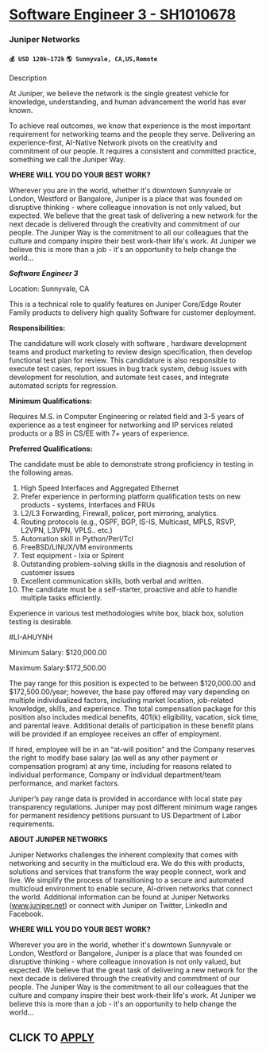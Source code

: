 # [Software Engineer 3 - SH1010678](https://www.remotewlb.com/apply/software-engineer-3-sh1010678)  
### Juniper Networks  
#### `💰 USD 120k~172k` `🌎 Sunnyvale, CA,US,Remote`  

Description

At Juniper, we believe the network is the single greatest vehicle for knowledge, understanding, and human advancement the world has ever known.

To achieve real outcomes, we know that experience is the most important requirement for networking teams and the people they serve. Delivering an experience-first, AI-Native Network pivots on the creativity and commitment of our people. It requires a consistent and committed practice, something we call the Juniper Way.

  
 **WHERE WILL YOU DO YOUR BEST WORK?**

Wherever you are in the world, whether it's downtown Sunnyvale or London, Westford or Bangalore, Juniper is a place that was founded on disruptive thinking - where colleague innovation is not only valued, but expected. We believe that the great task of delivering a new network for the next decade is delivered through the creativity and commitment of our people. The Juniper Way is the commitment to all our colleagues that the culture and company inspire their best work-their life's work. At Juniper we believe this is more than a job - it's an opportunity to help change the world...

**_Software Engineer 3_**

Location: Sunnyvale, CA

This is a technical role to qualify features on Juniper Core/Edge Router Family products to delivery high quality Software for customer deployment.

**Responsibilities:**

The candidature will work closely with software , hardware development teams and product marketing to review design specification, then develop functional test plan for review. This candidature is also responsible to execute test cases, report issues in bug track system, debug issues with development for resolution, and automate test cases, and integrate automated scripts for regression.

**Minimum Qualifications:**

Requires M.S. in Computer Engineering or related field and 3-5 years of experience as a test engineer for networking and IP services related products or a BS in CS/EE with 7+ years of experience.

**Preferred Qualifications:**

The candidate must be able to demonstrate strong proficiency in testing in the following areas.

  1. High Speed Interfaces and Aggregated Ethernet
  2. Prefer experience in performing platform qualification tests on new products - systems, Interfaces and FRUs 
  3. L2/L3 Forwarding, Firewall, policer, port mirroring, analytics.
  4. Routing protocols (e.g., OSPF, BGP, IS-IS, Multicast, MPLS, RSVP, L2VPN, L3VPN, VPLS.. etc.)
  5. Automation skill in Python/Perl/Tcl
  6. FreeBSD/LINUX/VM environments
  7. Test equipment - Ixia or Spirent
  8. Outstanding problem-solving skills in the diagnosis and resolution of customer issues
  9. Excellent communication skills, both verbal and written.
  10. The candidate must be a self-starter, proactive and able to handle multiple tasks efficiently.

Experience in various test methodologies white box, black box, solution testing is desirable.

#LI-AHUYNH

Minimum Salary: $120,000.00

Maximum Salary:$172,500.00

The pay range for this position is expected to be between $120,000.00 and $172,500.00/year; however, the base pay offered may vary depending on multiple individualized factors, including market location, job-related knowledge, skills, and experience. The total compensation package for this position also includes medical benefits, 401(k) eligibility, vacation, sick time, and parental leave. Additional details of participation in these benefit plans will be provided if an employee receives an offer of employment.

If hired, employee will be in an “at-will position” and the Company reserves the right to modify base salary (as well as any other payment or compensation program) at any time, including for reasons related to individual performance, Company or individual department/team performance, and market factors.

Juniper’s pay range data is provided in accordance with local state pay transparency regulations. Juniper may post different minimum wage ranges for permanent residency petitions pursuant to US Department of Labor requirements.

 **ABOUT JUNIPER NETWORKS**

Juniper Networks challenges the inherent complexity that comes with networking and security in the multicloud era. We do this with products, solutions and services that transform the way people connect, work and live. We simplify the process of transitioning to a secure and automated multicloud environment to enable secure, AI-driven networks that connect the world. Additional information can be found at Juniper Networks (www.juniper.net) or connect with Juniper on Twitter, LinkedIn and Facebook.

 **WHERE WILL YOU DO YOUR BEST WORK?**

Wherever you are in the world, whether it's downtown Sunnyvale or London, Westford or Bangalore, Juniper is a place that was founded on disruptive thinking - where colleague innovation is not only valued, but expected. We believe that the great task of delivering a new network for the next decade is delivered through the creativity and commitment of our people. The Juniper Way is the commitment to all our colleagues that the culture and company inspire their best work-their life's work. At Juniper we believe this is more than a job - it's an opportunity to help change the world...

  
## CLICK TO [APPLY](https://www.remotewlb.com/apply/software-engineer-3-sh1010678)

